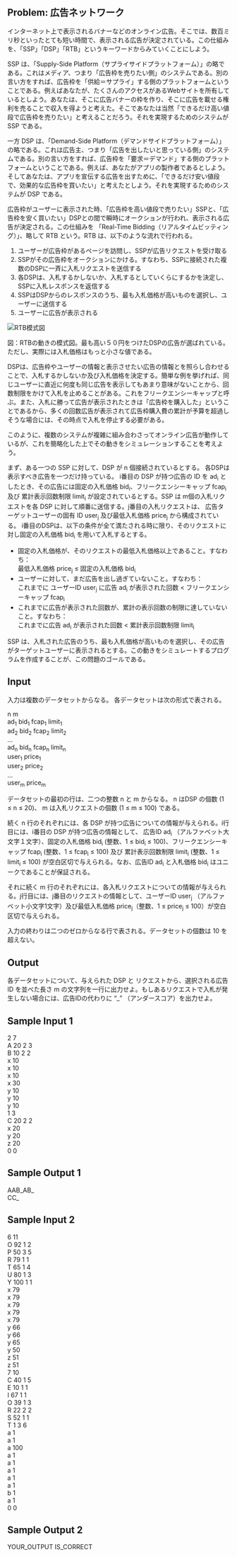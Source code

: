## Problem: 広告ネットワーク

インターネット上で表示されるバナーなどのオンライン広告。そこでは、数百ミリ秒といったとても短い時間で、表示される広告が決定されている。この仕組みを、「SSP」「DSP」「RTB」というキーワードからみていくことにしよう。

SSP は、「Supply-Side Platform（サプライサイドプラットフォーム）」の略である。これはメディア、つまり「広告枠を売りたい側」のシステムである。別の言い方をすれば、広告枠を「供給＝サプライ」する側のプラットフォームということである。例えばあなたが、たくさんのアクセスがあるWebサイトを所有しているとしよう。あなたは、そこに広告バナーの枠を作り、そこに広告を載せる権利を売ることで収入を得ようと考えた。そこであなたは当然「できるだけ高い値段で広告枠を売りたい」と考えることだろう。それを実現するためのシステムが SSP である。

一方 DSP は、「Demand-Side Platform（デマンドサイドプラットフォーム）」の略である。これは広告主、つまり「広告を出したいと思っている側」のシステムである。別の言い方をすれば、広告枠を「要求＝デマンド」する側のプラットフォームということである。例えば、あなたがアプリの製作者であるとしよう。そしてあなたは、アプリを宣伝する広告を出すために、「できるだけ安い値段で、効果的な広告枠を買いたい」と考えたとしよう。それを実現するためのシステムが DSP である。

広告枠がユーザーに表示された時、「広告枠を高い値段で売りたい」SSPと、「広告枠を安く買いたい」DSPとの間で瞬時にオークションが行われ、表示される広告が決定される。この仕組みを 「Real-Time Bidding（リアルタイムビッティング）」、略して RTB という。RTB は、以下のような流れで行われる。

1. ユーザーが広告枠があるページを訪問し、SSPが広告リクエストを受け取る
2. SSPがその広告枠をオークションにかける。すなわち、SSPに接続された複数のDSPに一斉に入札リクエストを送信する
3. 各DSPは、入札するかしないか、入札するとしていくらにするかを決定し、SSPに入札レスポンスを返信する
4. SSPはDSPからのレスポンスのうち、最も入札価格が高いものを選択し、ユーザーに送信する
5. ユーザーに広告が表示される

![RTB模式図](https://www.flywheel.jp/wp/wp-content/uploads/2019/12/rtb_chart2-1024x724.png)

図：RTBの動きの模式図。最も高い５０円をつけたDSPの広告が選ばれている。ただし、実際には入札価格はもっと小さな値である。

DSPは、広告枠やユーザーの情報と表示させたい広告の情報とを照らし合わせることで、入札するかしないか及び入札価格を決定する。簡単な例を挙げれば、同じユーザーに直近に何度も同じ広告を表示してもあまり意味がないことから、回数制限をかけて入札を止めることがある。これをフリークエンシーキャップと呼ぶ。また、入札に勝って広告が表示されたときは「広告枠を購入した」ということであるから、多くの回数広告が表示されて広告枠購入費の累計が予算を超過しそうな場合には、その時点で入札を停止する必要がある。

このように、複数のシステムが複雑に組み合わさってオンライン広告が動作しているが、これを簡略化した上でその動きをシミュレーションすることを考えよう。

まず、ある一つの SSP に対して、DSP が n 個接続されているとする。 各DSPは表示すべき広告を一つだけ持っている。 i番目の DSP が持つ広告の ID を ad<sub class=" typesquare_option">i</sub> としたとき、その広告には固定の入札価格 bid<sub class=" typesquare_option">i</sub>、フリークエンシーキャップ fcap<sub class=" typesquare_option">i</sub> 及び 累計表示回数制限 limit<sub class=" typesquare_option">i</sub> が設定されているとする。SSP は m個の入札リクエストを各 DSP に対して順番に送信する。j番目の入札リクエストは、 広告ターゲットユーザーの固有 ID user<sub class=" typesquare_option">j</sub> 及び最低入札価格 price<sub class=" typesquare_option">j</sub> から構成されている。 i番目のDSPは、以下の条件が全て満たされる時に限り、そのリクエストに対し固定の入札価格 bid<sub class=" typesquare_option">i</sub> を用いて入札するとする。

- 固定の入札価格が、そのリクエストの最低入札価格以上であること。すなわち：  
    最低入札価格 price<sub class=" typesquare_option">j</sub> ≤ 固定の入札価格 bid<sub class=" typesquare_option">i</sub>
- ユーザーに対して、まだ広告を出し過ぎていないこと。すなわち：  
    これまでに ユーザーID user<sub class=" typesquare_option">j</sub> に広告 ad<sub class=" typesquare_option">i</sub> が表示された回数 < フリークエンシーキャップ fcap<sub class=" typesquare_option">i</sub>
- これまでに広告が表示された回数が、累計の表示回数の制限に達していないこと。すなわち：  
    これまでに広告 ad<sub class=" typesquare_option">i</sub> が表示された回数 < 累計表示回数制限 limit<sub class=" typesquare_option">i</sub>

SSP は、入札された広告のうち、最も入札価格が高いものを選択し、その広告がターゲットユーザーに表示されるとする。この動きをシミュレートするプログラムを作成することが、この問題のゴールである。

## Input

入力は複数のデータセットからなる。 各データセットは次の形式で表される。

n m  
ad<sub>1</sub> bid<sub>1</sub> fcap<sub>1</sub> limit<sub>1</sub>  
ad<sub>2</sub> bid<sub>2</sub> fcap<sub>2</sub> limit<sub>2</sub>  
…  
ad<sub>n</sub> bid<sub>n</sub> fcap<sub>n</sub> limit<sub>n</sub>  
user<sub>1</sub> price<sub>1</sub>  
user<sub>2</sub> price<sub>2</sub>  
…  
user<sub>m</sub> price<sub>m</sub>

データセットの最初の行は、二つの整数 n と m からなる。 n はDSP の個数 (1 ≤ n ≤ 20)、 m は入札リクエストの個数 (1 ≤ m ≤ 100) である。

続く n 行のそれぞれには、各 DSP が持つ広告についての情報が与えられる。i行目には、i番目の DSP が持つ広告の情報として、 広告ID ad<sub class=" typesquare_option">i</sub> （アルファベット大文字１文字）、固定の入札価格 bid<sub class=" typesquare_option">i</sub> (整数、1 ≤ bid<sub class=" typesquare_option">i</sub> ≤ 100)、フリークエンシーキャップ fcap<sub class=" typesquare_option">i</sub> (整数、1 ≤ fcap<sub class=" typesquare_option">i</sub> ≤ 100) 及び 累計表示回数制限 limit<sub class=" typesquare_option">i</sub> (整数、1 ≤ limit<sub class=" typesquare_option">i</sub> ≤ 100) が空白区切で与えられる。なお、広告ID ad<sub class=" typesquare_option">i</sub> と入札価格 bid<sub class=" typesquare_option">i</sub> はユニークであることが保証される。

それに続く m 行のそれぞれには、各入札リクエストについての情報が与えられる。j行目には、j番目のリクエストの情報として、ユーザーID user<sub class=" typesquare_option">j</sub> （アルファベット小文字1文字）及び最低入札価格 price<sub class=" typesquare_option">j</sub>（整数、1 ≤ price<sub class=" typesquare_option">j</sub> ≤ 100）が空白区切で与えられる。

入力の終わりは二つのゼロからなる行で表される。データセットの個数は 10 を超えない。

## Output

各データセットについて、与えられた DSP と リクエストから、選択される広告ID を並べた長さ m の文字列を一行に出力せよ。もしあるリクエストで入札が発生しない場合には、広告IDの代わりに “\_” （アンダースコア）を出力せよ。

## Sample Input 1

2 7  
A 20 2 3  
B 10 2 2  
x 10  
x 10  
x 10  
x 30  
y 10  
y 10  
y 10  
1 3  
C 20 2 2  
x 20  
y 20  
z 20  
0 0

## Sample Output 1

AAB\_AB\_  
CC\_

## Sample Input 2

6 11  
O 92 1 2  
P 50 3 5  
R 79 1 1  
T 65 1 4  
U 80 1 3  
Y 100 1 1  
x 79  
x 79  
x 79  
x 79  
x 79  
y 66  
y 66  
y 65  
y 50  
z 51  
z 51  
7 10  
C 40 1 5  
E 10 1 1  
I 67 1 1  
O 39 1 3  
R 22 2 2  
S 52 1 1  
T 1 3 6  
a 1  
a 1  
a 100  
a 1  
a 1  
a 1  
a 1  
a 1  
b 1  
a 1  
0 0

## Sample Output 2

YOUR\_OUTPUT 
IS\_CORRECT